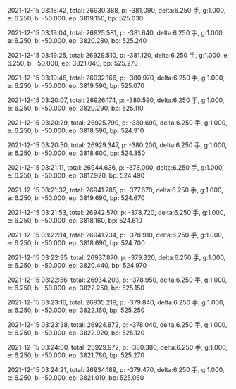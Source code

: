 2021-12-15 03:18:42, total: 26930.388, p: -381.090, delta:6.250 手, g:1.000, e: 6.250, b: -50.000, ep: 3819.150, bp: 525.030

2021-12-15 03:19:04, total: 26925.581, p: -381.640, delta:6.250 手, g:1.000, e: 6.250, b: -50.000, ep: 3820.280, bp: 525.240

2021-12-15 03:19:25, total: 26929.510, p: -381.120, delta:6.250 手, g:1.000, e: 6.250, b: -50.000, ep: 3821.040, bp: 525.270

2021-12-15 03:19:46, total: 26932.166, p: -380.970, delta:6.250 手, g:1.000, e: 6.250, b: -50.000, ep: 3819.590, bp: 525.070

2021-12-15 03:20:07, total: 26926.174, p: -380.590, delta:6.250 手, g:1.000, e: 6.250, b: -50.000, ep: 3820.290, bp: 525.110

2021-12-15 03:20:29, total: 26925.790, p: -380.690, delta:6.250 手, g:1.000, e: 6.250, b: -50.000, ep: 3818.590, bp: 524.910

2021-12-15 03:20:50, total: 26929.347, p: -380.200, delta:6.250 手, g:1.000, e: 6.250, b: -50.000, ep: 3818.600, bp: 524.850

2021-12-15 03:21:11, total: 26944.636, p: -378.000, delta:6.250 手, g:1.000, e: 6.250, b: -50.000, ep: 3817.920, bp: 524.490

2021-12-15 03:21:32, total: 26941.785, p: -377.670, delta:6.250 手, g:1.000, e: 6.250, b: -50.000, ep: 3819.690, bp: 524.670

2021-12-15 03:21:53, total: 26942.570, p: -378.720, delta:6.250 手, g:1.000, e: 6.250, b: -50.000, ep: 3818.160, bp: 524.610

2021-12-15 03:22:14, total: 26941.734, p: -378.910, delta:6.250 手, g:1.000, e: 6.250, b: -50.000, ep: 3818.690, bp: 524.700

2021-12-15 03:22:35, total: 26937.870, p: -379.320, delta:6.250 手, g:1.000, e: 6.250, b: -50.000, ep: 3820.440, bp: 524.970

2021-12-15 03:22:56, total: 26934.203, p: -378.950, delta:6.250 手, g:1.000, e: 6.250, b: -50.000, ep: 3822.250, bp: 525.150

2021-12-15 03:23:16, total: 26935.219, p: -379.840, delta:6.250 手, g:1.000, e: 6.250, b: -50.000, ep: 3822.160, bp: 525.250

2021-12-15 03:23:38, total: 26924.872, p: -378.040, delta:6.250 手, g:1.000, e: 6.250, b: -50.000, ep: 3822.920, bp: 525.120

2021-12-15 03:24:00, total: 26929.972, p: -380.380, delta:6.250 手, g:1.000, e: 6.250, b: -50.000, ep: 3821.780, bp: 525.270

2021-12-15 03:24:21, total: 26934.189, p: -379.470, delta:6.250 手, g:1.000, e: 6.250, b: -50.000, ep: 3821.010, bp: 525.060
